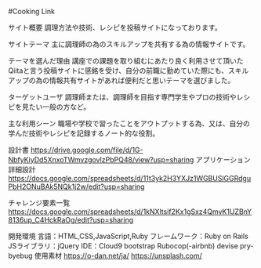 #Cooking Link

サイト概要
調理方法や技術、レシピを投稿サイトになっております。

サイトテーマ
主に調理師の為のスキルアップを共有する為の情報サイトです。

テーマを選んだ理由
講座での課題を取り組むにあたり良く利用させて頂いたQiitaと言う投稿サイトに感銘を受け、自分の前職に勤めていた際にも、スキルアップの為の情報共有サイトがあれば便利だと思いテーマを選びました。

ターゲットユーザ
調理師または、調理師を目指す専門学生やプロの技術やレシピを見たい一般の方など。

主な利用シーン
職場や学校で習ったことをアウトプットする為、又は、自分の学んだ技術やレシピを記録するノート的な役割。

設計書
https://drive.google.com/file/d/1G-NbfyKiyDd5XnxoTWmvzgovIzPbPQ48/view?usp=sharing
アプリケーション詳細設計
https://docs.google.com/spreadsheets/d/11t3yk2H3YXJz1WGBUSlGGRdguPbH2ONuBAk5NQk1j2w/edit?usp=sharing

チャレンジ要素一覧
https://docs.google.com/spreadsheets/d/1kNXltsif2Kx1gSxz4QmyK1UZBnY8136up_C4HckRaOg/edit?usp=sharing

開発環境
言語：HTML,CSS,JavaScript,Ruby
フレームワーク：Ruby on Rails
JSライブラリ：jQuery
IDE：Cloud9
bootstrap
Rubocop(-airbnb)
devise
pry-byebug
使用素材
https://o-dan.net/ja/
https://unsplash.com/
